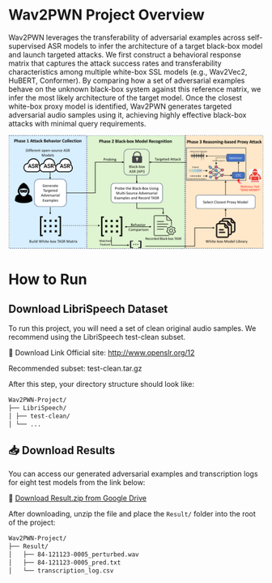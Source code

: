 # Wav2PWN Project Overview
Wav2PWN leverages the transferability of adversarial examples across self-supervised ASR models to infer the architecture of a target black-box model and launch targeted attacks. We first construct a behavioral response matrix that captures the attack success rates and transferability characteristics among multiple white-box SSL models (e.g., Wav2Vec2, HuBERT, Conformer). By comparing how a set of adversarial examples behave on the unknown black-box system against this reference matrix, we infer the most likely architecture of the target model. Once the closest white-box proxy model is identified, Wav2PWN generates targeted adversarial audio samples using it, achieving highly effective black-box attacks with minimal query requirements.

<img src="assets/attack_arch_svg.pdf" alt="Architecture" width="600"/>



# How to Run
## Download LibriSpeech Dataset
To run this project, you will need a set of clean original audio samples. We recommend using the LibriSpeech test-clean subset.

🔗 Download Link
Official site: http://www.openslr.org/12

Recommended subset: test-clean.tar.gz

After this step, your directory structure should look like:

```
Wav2PWN-Project/
├── LibriSpeech/
│ ├── test-clean/
│ └── ...
```

## 📥 Download Results

You can access our generated adversarial examples and transcription logs for eight test models from the link below:

🔗 [Download Result.zip from Google Drive](https://drive.google.com/file/d/your_file_id/view?usp=sharing)

 After downloading, unzip the file and place the <code>Result/</code> folder into the root of the project: 
```
Wav2PWN-Project/
├── Result/
│   ├── 84-121123-0005_perturbed.wav
│   ├── 84-121123-0005_pred.txt
│   └── transcription_log.csv
```


